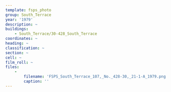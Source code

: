 ```yaml
---
template: fsps_photo
group: South_Terrace
year: '1979'
description: ~
buildings:
    - South_Terrace/30-428_South_Terrace
coordinates: ~
heading: ~
classification: ~
section: ~
cell: ~
film_roll: ~
files:
    -
        filename: 'FSPS_South_Terrace_107,_No._428-30,_21-1-A_1979.png'
        caption: ''
---
```

